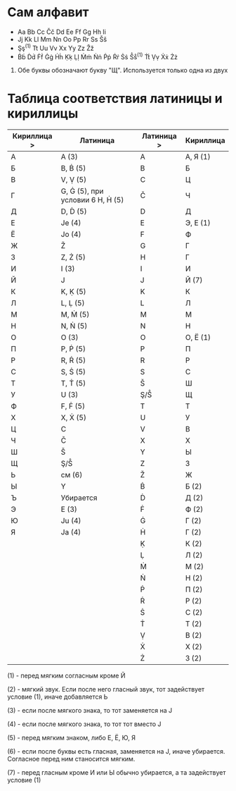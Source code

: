 # Сам алфавит
- Aa Bb Cc Čč Dd Ee Ff Gg Hh Ii
- Jj Kk Ll Mm Nn Oo Pp Rr Ss Šš
- Şş<sup>(1)</sup> Tt Uu Vv Xx Yy Zz Žž 
- Ḃḃ Ḋḋ Ḟḟ Ġġ Ḣḣ Ḳḳ Ḷḷ Ṁṁ Ṅṅ Ṗṗ Ṙṙ Ṡṡ Ṧṧ<sup>(1)</sup> Ṫṫ Ṿṿ Ẋẋ Żż

1. Обе буквы обозначают букву "Щ". Используется только одна из двух

# Таблица соответствия латиницы и кириллицы 
Кириллица > | Латиница | Латиница > | Кириллица
--- | --- | --- | ---
А | A (3) | A | А, Я (1)
Б | B, Ḃ (5) | B | Б
В | V, Ṿ (5) | C | Ц
Г | G, Ġ (5), при условии 6 H, Ḣ (5) | Č | Ч
Д | D, Ḋ (5) | D | Д
Е | Je (4) | E | Э, Е (1)
Ё | Jo (4) | F | Ф
Ж | Ž | G | Г
З | Z, Ż (5) | H | Г
И | I (3) | I | И
Й | J | J | Й (7)
К | K, Ḳ (5) | K | К
Л | L, Ḷ (5) | L | Л
М | M, Ṁ (5) | M | М
Н | N, Ṅ (5) | N | Н
О | O (3) | O | О, Ё (1)
П | P, Ṗ (5) | P | П
Р | R, Ṙ (5) | R | Р
С | S, Ṡ (5) | S | С
Т | T, Ṫ (5) | Š | Ш
У | U (3) | Ş/Ṧ | Щ
Ф | F, Ḟ (5) | T | Т
Х | X, Ẋ (5) | U | У
Ц | C | V | В
Ч | Č | X | Х
Ш | Š | Y | Ы
Щ | Ş/Ṧ | Z | З
Ь | см (6) | Ž | Ж
Ы | Y | Ḃ | Б (2)
Ъ | Убирается | Ḋ | Д (2)
Э | E (3) | Ḟ | Ф (2)
Ю | Ju (4) | Ġ | Г (2)
Я | Ja (4) | Ḣ | Г (2)
| | | Ḳ | К (2)
| | | Ḷ | Л (2)
| | | Ṁ | М (2)
| | | Ṅ | Н (2)
| | | Ṗ | П (2)
| | | Ṙ | Р (2)
| | | Ṡ | С (2)
| | | Ṫ | Т (2)
| | | Ṿ | В (2)
| | | Ẋ | Х (2)
| | | Ż | З (2)

(1) - перед мягким согласным кроме Й

(2) - мягкий звук. Если после него гласный звук, тот задействует условие (1), иначе добавляется Ь

(3) - если после мягкого знака, то тот заменяется на J

(4) - если после мягкого знака, то тот тот вместо J

(5) - перед мягким знаком, либо Е, Ё, Ю, Я

(6) - если после буквы есть гласная, заменяется на J, иначе убирается. Согласное перед ним станосится мягким.

(7) - перед гласным кроме И или Ы обычно убирается, а та задействует условие (1)
